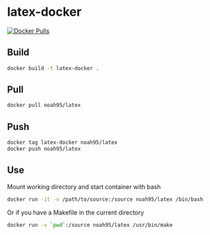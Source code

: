 # latex-docker 


[![Docker Pulls](https://img.shields.io/docker/pulls/noah95/latex.svg)](https://hub.docker.com/r/noah95/latex)

## Build
```bash
docker build -t latex-docker .
```

## Pull
```bash
docker pull noah95/latex
```

## Push
```bash
docker tag latex-docker noah95/latex
docker push noah95/latex
```

## Use
Mount working directory and start container with bash
```bash
docker run -it -v /path/to/source:/source noah95/latex /bin/bash
```

Or if you have a Makefile in the current directory
```bash
docker run -v `pwd`:/source noah95/latex /usr/bin/make
```